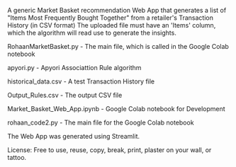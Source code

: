 A generic Market Basket recommendation Web App that generates a list of "Items Most Frequently Bought Together" from a retailer's Transaction History (in CSV format)
The uploaded file must have an 'Items' column, which the algorithm will read use to generate the insights.

RohaanMarketBasket.py - The main file, which is called in the Google Colab notebook

apyori.py - Apyori Associattion Rule algorithm

historical_data.csv - A test Transaction History file

Output_Rules.csv - The output CSV file

Market_Basket_Web_App.ipynb - Google Colab notebook for Development

rohaan_code2.py - The main file for the Google Colab notebook

The Web App was generated using Streamlit.

License: Free to use, reuse, copy, break, print, plaster on your wall, or tattoo. 
